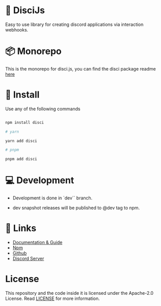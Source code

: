 # 🎨 DisciJs

Easy to use library for creating discord applications via interaction webhooks.

# 📦 Monorepo

This is the monorepo for disci.js, you can find the disci package readme [here](./packages/disci/README.md)

# 🚀 Install

Use any of the following commands

```bash

npm install disci

# yarn

yarn add disci

# pnpm

pnpm add disci

```

# 💻 Development

* Development is done in `dev`` branch.

* dev snapshot releases will be published to @dev tag to npm.

# 🔗 Links

* [Documentation & Guide](https://dev--disci.netlify.app/)
* [Npm](https://www.npmjs.com/package/disci)
* [Github](https://github.com/typicalninja493/disci)
* [Discord Server](https://discord.gg/9s52pz6nWX)

# License

This repository and the code inside it is licensed under the Apache-2.0 License. Read [LICENSE](https://github.com/typicalninja493/disci/blob/master/LICENSE) for more information.
